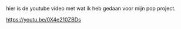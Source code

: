 
hier is de youtube video met wat ik heb gedaan voor mijn pop project.

https://youtu.be/0X4e210ZBDs
